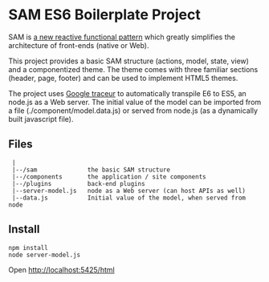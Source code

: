 # SAM ES6 Boilerplate Project

SAM is [a new reactive functional pattern](http://sam.js.org) which greatly simplifies the architecture of front-ends (native or Web).

This project provides a basic SAM structure (actions, model, state, view) and a componentized theme. The theme comes with three familiar sections (header, page, footer) and can be used to implement HTML5 themes.

The project uses [Google traceur](https://github.com/google/traceur-compiler) to automatically transpile E6 to ES5, an node.js as a Web server. The initial value of the model can be imported from a file (./component/model.data.js) or served from node.js (as a dynamically built javascript file).

## Files

```
 |
 |--/sam              the basic SAM structure
 |--/components       the application / site components
 |--/plugins          back-end plugins
 |--server-model.js   node as a Web server (can host APIs as well)
 |--data.js           Initial value of the model, when served from node
 ```

## Install

 ```
 npm install
 node server-model.js
 ```

 Open [http://localhost:5425/html](http://localhost:5425/html)
